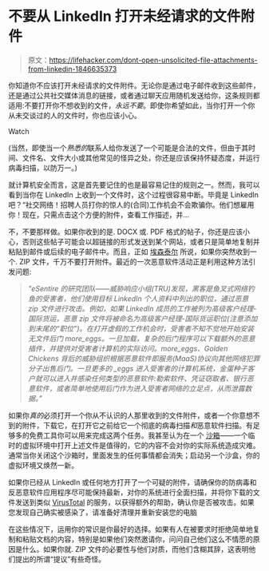 # 不要从 LinkedIn 打开未经请求的文件附件

> 原文：<https://lifehacker.com/dont-open-unsolicited-file-attachments-from-linkedin-1846635373>

你知道你不应该打开未经请求的文件附件。无论你是通过电子邮件收到这些邮件，还是通过公共社交媒体消息的链接，或者通过聊天应用随机发送给你，这条规则都适用:不要打开你不想收到的文件，*永远不要*。即使你希望如此，当你打开一个你从未交谈过的人的文件时，你也应该小心。

Watch

(当然，即使当一个*熟悉的*联系人给你发送了一个可能是合法的文件，但由于其时间、文件名、文件大小或其他常见的怪异之处，你还是应该保持怀疑态度，并运行病毒扫描，以防万一。)

就计算机安全而言，这是首先要记住的也是最容易记住的规则之一。然而，我可以看到当你在 LinkedIn 上收到一个文件时，这个过程很容易中断。毕竟是 LinkedIn 吧？“社交网络！招聘人员打你的惊人的(合同)工作机会不会欺骗你。他们想雇用你！现在，只需点击这个方便的附件，查看工作描述，并...

不，不要那样做。如果你收到的是. DOCX 或. PDF 格式的帖子，你还是应该小心，否则这些帖子可能会以超链接的形式发送到某个网站，或者只是简单地复制并粘贴到邮件或后续的电子邮件中。而且，正如 [埃森泰尔](https://www.esentire.com/security-advisories/hackers-spearphish-professionals-on-linkedin-with-fake-job-offers-infecting-them-with-malware-warns-esentire) 所说，如果你突然收到一个. ZIP 文件，千万不要打开附件。最近的一次恶意软件活动正是利用这种方法引发问题:

> *"eSentire 的研究团队——威胁响应小组(TRU)发现，黑客是鱼叉式网络钓鱼的受害者，他们使用目标 LinkedIn 个人资料中列出的职位，通过恶意 zip 文件进行攻击。例如，如果 LinkedIn 成员的工作被列为高级客户经理-国际货运，恶意 zip 文件将被命名为高级客户经理-国际货运职位(注意添加到末尾的“职位”)。在打开虚假的工作机会时，受害者不知不觉地开始安装无文件后门 more_eggs。一旦加载，复杂的后门程序可以下载额外的恶意插件，并提供对受害者计算机的实际访问。more_eggs、Golden Chickens 背后的威胁组织根据恶意软件即服务(MaaS)协议向其他网络犯罪分子出售后门。一旦更多的 _eggs 进入受害者的计算机系统，金蛋种子客户就可以进入并感染任何类型的恶意软件:勒索软件、凭证窃取者、银行恶意软件，或者简单地使用后门作为进入受害者网络的立足点，从而泄露数据。”*

如果你*真的*必须打开一个你从不认识的人那里收到的文件附件，或者一个你意想不到的附件，下载它，在打开它之前给它一个彻底的病毒扫描*和*恶意软件扫描。有足够多的免费工具你可以用来完成这两个任务。我甚至认为在一个 [沙箱](https://sandboxie-plus.com/)——一个临时的虚拟环境中打开上述文件是值得的，它的内容不会对你的实际系统造成灾难。通常当你关闭这个沙箱时，里面发生的任何事情都会消失；启动另一个沙盒，你的虚拟环境又焕然一新。

如果你已经从 LinkedIn 或任何地方打开了一个可疑的附件，请确保你的防病毒和反恶意软件应用程序尽可能保持最新，对你的系统进行全面扫描，并将你下载的文件发送到类似 [VirusTotal](https://www.virustotal.com/gui/) 的服务，以获得额外的帮助，确认你是否被攻击。如果您发现自己确实被感染了，请准备好清理并重新安装您的电脑

在这些情况下，运用你的常识是你最好的选择。如果有人在被要求时拒绝简单地复制和粘贴文档的内容，特别是如果他们突然邀请你，问问自己他们这么不情愿的原因是什么。如果你就. ZIP 文件的必要性与他们对质，而他们含糊其辞，这表明他们提出的所谓“提议”有些奇怪。